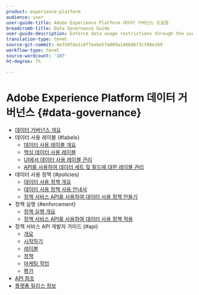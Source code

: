 ```yaml
---
product: experience-platform
audience: user
user-guide-title: Adobe Experience Platform 데이터 거버넌스 도움말
breadcrumb-title: Data Governance Guide
user-guide-description: Enforce data usage restrictions through the use of labels, marketing actions, and policies.
translation-type: tm+mt
source-git-commit: 4e358fda1c8f7aebe57a009a146b8b73cf88e169
workflow-type: tm+mt
source-wordcount: '107'
ht-degree: 7%

---
```



# Adobe Experience Platform 데이터 거버넌스 {#data-governance}

* [데이터 거버넌스 개요](home.md)
* 데이터 사용 레이블 {#labels}
   * [데이터 사용 레이블 개요](labels/overview.md)
   * [핵심 데이터 사용 레이블](labels/reference.md)
   * [UI에서 데이터 사용 레이블 관리](labels/user-guide.md)
   * [API를 사용하여 데이터 세트 및 필드에 대한 레이블 관리](labels/dataset-api.md)
* 데이터 사용 정책 {#policies}
   * [데이터 사용 정책 개요](policies/overview.md)
   * [데이터 사용 정책 사용 안내서](policies/user-guide.md)
   * [정책 서비스 API를 사용하여 데이터 사용 정책 만들기](policies/create.md)
* 정책 실행 {#enforcement}
   * [정책 실행 개요](enforcement/overview.md)
   * [정책 서비스 API를 사용하여 데이터 사용 정책 적용](enforcement/api-enforcement.md)
* 정책 서비스 API 개발자 가이드 {#api}
   * [개요](api/overview.md)
   * [시작하기](api/getting-started.md)
   * [레이블](api/labels.md)
   * [정책](api/policies.md)
   * [마케팅 작업](api/marketing-actions.md)
   * [평가](api/evaluation.md)
* [API 참조](https://www.adobe.io/apis/experienceplatform/home/api-reference.html#!acpdr/swagger-specs/dule-policy-service.yaml)
* [플랫폼 릴리스 정보](https://www.adobe.com/go/platform-release-notes-en)